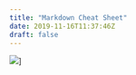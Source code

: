 ```yaml
---
title: "Markdown Cheat Sheet"
date: 2019-11-16T11:37:46Z
draft: false
---
```


<img src="https://i.pinimg.com/originals/63/7a/11/637a116dc7f29d18be985a86f25eff5a.jpg">]

